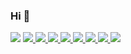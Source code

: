 ### Hi  👋



 <img src="https://github-readme-stats.vercel.app/api/top-langs/?username=wemersonm&hide_progress=Donut&theme=dark">
<a href="#"> <img src="https://img.shields.io/badge/PHP-777BB4?style=for-the-badge&logo=php&logoColor=white"> </a>
<a href="#"> <img src="https://img.shields.io/badge/Laravel-FFFFFF?style=for-the-badge&logo=laravel&logoColor=red"> </a>
<a href="#"> <img src="https://img.shields.io/badge/MySQL-00000F?style=for-the-badge&logo=mysql&logoColor=white"> </a>
<a href="#"> <img src="https://img.shields.io/badge/JavaScript-F7DF1E?style=for-the-badge&logo=javascript&logoColor=black"> </a>
<a href="#"> <img src="https://img.shields.io/badge/Vue.js-35495E?style=for-the-badge&logo=vue.js&logoColor=4FC08D"> </a>
<a href="#"> <img src="https://img.shields.io/badge/HTML5-E34F26?style=for-the-badge&logo=html5&logoColor=white"> </a>
<a href="#"> <img src="https://img.shields.io/badge/CSS3-1572B6?style=for-the-badge&logo=css3&logoColor=white"> </a>
<a href="#"> <img src="https://img.shields.io/badge/redis-%23DD0031.svg?&style=for-the-badge&logo=redis&logoColor=white"> </a>




